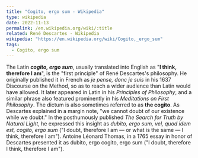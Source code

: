 ```yaml
---
title: "Cogito, ergo sum - Wikipedia"
type: wikipedia
date: 2022-11-13
permalink: /en.wikipedia.org/wiki/:title
related: René Descartes - Wikipedia
wikipedia: "https://en.wikipedia.org/wiki/Cogito,_ergo_sum"
tags:
  - Cogito, ergo sum
---
```

The Latin ***cogito, ergo sum***, usually translated into English as "**I think, therefore I am**", is the "first principle" of René Descartes's philosophy. He originally published it in French as *je pense, donc je suis* in his 1637 Discourse on the Method, so as to reach a wider audience than Latin would have allowed. It later appeared in Latin in his *Principles of Philosophy*, and a similar phrase also featured prominently in his *Meditations on First Philosophy*. The dictum is also sometimes referred to as **the cogito**. As Descartes explained in a margin note, "we cannot doubt of our existence while we doubt." In the posthumously published *The Search for Truth by Natural Light*, he expressed this insight as *dubito, ergo sum, vel, quod idem est, cogito, ergo sum* ("I doubt, therefore I am — or what is the same — I think, therefore I am"). Antoine Léonard Thomas, in a 1765 essay in honor of Descartes presented it as dubito, ergo cogito, ergo sum ("I doubt, therefore I think, therefore I am").